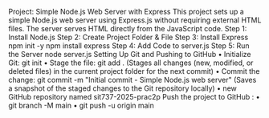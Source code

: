 Project: Simple Node.js Web Server with Express
This project sets up a simple Node.js web server using Express.js without requiring external HTML files. The server serves HTML directly from the JavaScript code.
Step 1: Install Node.js
Step 2: Create Project Folder & File
Step 3: Install Express
npm init -y
npm install express
Step 4: Add Code to server.js
Step 5: Run the Server
node server.js
Setting Up Git and Pushing to GitHub 
• Initialize Git: git init 
• Stage the file: git add . (Stages all changes (new, modified, or deleted files) in the current project folder for the next commit) 
• Commit the change: git commit -m "Initial commit - Simple Node.js web server" (Saves a snapshot of the staged changes to the Git repository locally)
• new GitHub repository named sit737-2025-prac2p
Push the project to GitHub : 
• git branch -M main 
• git push -u origin main
